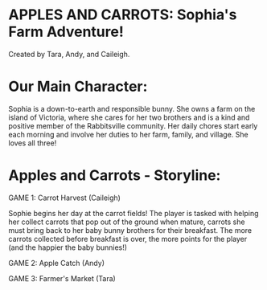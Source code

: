 # APPLES AND CARROTS: Sophia's Farm Adventure!
Created by Tara, Andy, and Caileigh. 

# Our Main Character:
  Sophia is a down-to-earth and responsible bunny. She owns a farm on the island of Victoria, where she cares for her two brothers and is a kind and positive member of the Rabbitsville community. Her daily chores start early each morning and involve her duties to her farm, family, and village. She loves all three!
  
# Apples and Carrots - Storyline:
  GAME 1: Carrot Harvest (Caileigh)
  
  Sophie begins her day at the carrot fields! The player is tasked with helping her collect carrots that pop out of the ground when mature, carrots she must bring back to her baby bunny brothers for their breakfast. The more carrots collected before breakfast is over, the more points for the player (and the happier the baby bunnies!)
  
  GAME 2: Apple Catch (Andy)
  
  
  GAME 3: Farmer's Market (Tara)
  
  
